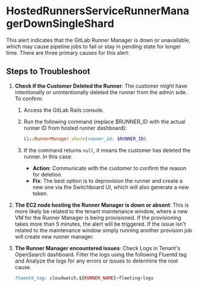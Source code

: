 # HostedRunnersServiceRunnerManagerDownSingleShard

This alert indicates that the GitLab Runner Manager is down or unavailable, which may cause pipeline jobs to fail or stay in pending state for longer time. There are three primary causes for this alert:

## Steps to Troubleshoot

1. **Check if the Customer Deleted the Runner**: The customer might have intentionally or unintentionally deleted the runner from the admin side. To confirm:
   1. Access the GitLab Rails console.
   2. Run the following command (replace $RUNNER_ID with the actual runner ID from hosted runner dashboard):

      ```ruby
      Ci::RunnerManager.where(runner_id: $RUNNER_ID)
      ```

   3. If the command returns `null`, it means the customer has deleted the runner. In this case:
      - **Action**: Communicate with the customer to confirm the reason for deletion.
      - **Fix**: The best option is to deprovision the runner and create a new one via the Switchboard UI, which will also generate a new token.

2. **The EC2 node hosting the Runner Manager is down or absent**: This is more likely be related to the tenant maintenance window, where a new VM for the Runner Manager is being provisioned. If the provisioning takes more than 5 minutes, the alert will be triggered. If the issue isn't related to the maintenance window simply running another provision job will create new runner manager.

3. **The Runner Manager encountered issues**: Check Logs in Tenant's OpenSearch dashboard. Filter the logs using the following Fluentd tag and Analyze the logs for any errors or issues to determine the root cause.

   ```ruby
   fluentd_tag: cloudwatch.${RUNNER_NAME}-fleeting-logs
   ```
